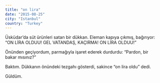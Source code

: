 ```yaml
---
title: "on lira"
date: "2015-08-25"
city: "Istanbul"
country: "Turkey"
---
```


Üsküdar’da süt ürünleri satan bir dükkan. Eleman kapıya çıkmış, bağırıyor: “ON LİRA OLDUU! GEL VATANDAŞ, KAÇIRMA! ON LİRA OLDUU!”

Önünden geçiyordum, parmağıyla işaret ederek durdurdu: “Pardon, bir bakar mısınız?”

Baktım. Dükkanın önündeki tezgahı gösterdi, sakince “on lira oldu” dedi.

Güldüm.
